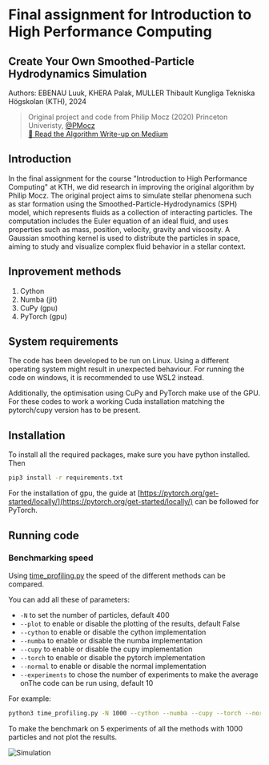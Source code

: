 # Final assignment for Introduction to High Performance Computing
## Create Your Own Smoothed-Particle Hydrodynamics Simulation
Authors: EBENAU Luuk, KHERA Palak, MULLER Thibault Kungliga Tekniska Högskolan (KTH), 2024

> Original project and code from Philip Mocz (2020) Princeton Univeristy, [@PMocz](https://twitter.com/PMocz)<br>
[📝 Read the Algorithm Write-up on Medium](https://philip-mocz.medium.com/create-your-own-smoothed-particle-hydrodynamics-simulation-with-python-76e1cec505f1)

## Introduction
In the final assignment for the course "Introduction to High Performance Computing" at KTH, we did research in improving the original algorithm by Philip Mocz. 
The original project aims to simulate stellar phenomena such as star formation using the Smoothed-Particle-Hydrodynamics (SPH) model, which represents fluids as a collection of interacting particles. The computation includes the Euler equation of an ideal fluid, and uses properties such as mass, position, velocity, gravity and viscosity. A Gaussian smoothing kernel is used to distribute the particles in space, aiming to study and visualize complex fluid behavior in a stellar context.

## Inprovement methods
1. Cython
2. Numba (jit)
3. CuPy (gpu)
4. PyTorch (gpu)

## System requirements
The code has been developed to be run on Linux. Using a different operating system might result in unexpected behaviour. For running the code on windows, it is recommended to use WSL2 instead.

Additionally, the optimisation using CuPy and PyTorch make use of the GPU. For these codes to work a working Cuda installation matching the pytorch/cupy version has to be present.

## Installation
To install all the required packages, make sure you have python installed. Then
```bash
pip3 install -r requirements.txt
```
For the installation of gpu, the guide at [https://pytorch.org/get-started/locally/](https://pytorch.org/get-started/locally/) can be followed for PyTorch.

## Running code
### Benchmarking speed
Using [time_profiling.py](./time_profiling.py) the speed of the different methods can be compared.

You can add all these of parameters:
- `-N` to set the number of particles, default 400
- `--plot` to enable or disable the plotting of the results, default False
- `--cython` to enable or disable the cython implementation
- `--numba` to enable or disable the numba implementation
- `--cupy` to enable or disable the cupy implementation
- `--torch` to enable or disable the pytorch implementation
- `--normal` to enable or disable the normal implementation
- `--experiments` to chose the number of experiments to make the average onThe code can be run using, default 10

For example:
```bash
python3 time_profiling.py -N 1000 --cython --numba --cupy --torch --normal --experiments 5
```
To make the benchmark on 5 experiments of all the methods with 1000 particles and not plot the results.


![Simulation](./sph.png)

